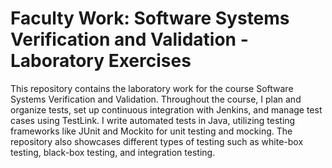 #  Faculty Work: Software Systems Verification and Validation - Laboratory Exercises

This repository contains the laboratory work for the course Software Systems Verification and Validation. Throughout the course, I plan and organize tests, set up continuous integration with Jenkins, and manage test cases using TestLink. I write automated tests in Java, utilizing testing frameworks like JUnit and Mockito for unit testing and mocking. The repository also showcases different types of testing such as white-box testing, black-box testing, and integration testing.
